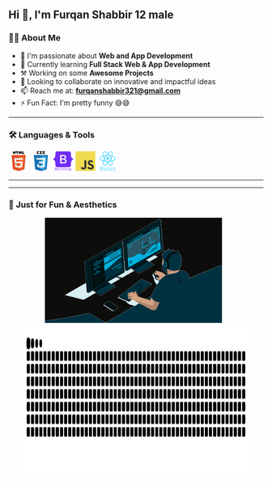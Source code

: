 ## Hi 👋, I'm Furqan Shabbir 12 male 

### 👨‍💻 About Me

- 👀 I'm passionate about **Web and App Development**
- 🌱 Currently learning **Full Stack Web & App Development**
- ⚒️ Working on some **Awesome Projects**
- 💬 Looking to collaborate on innovative and impactful ideas
- 📫 Reach me at: **furqanshabbir321@gmail.com**
- ⚡ Fun Fact: I'm pretty funny 😅😅

---

### 🛠️ Languages & Tools

<p align="left">
  <img src="https://raw.githubusercontent.com/devicons/devicon/master/icons/html5/html5-original-wordmark.svg" alt="HTML5" width="40" height="40"/>
  <img src="https://raw.githubusercontent.com/devicons/devicon/master/icons/css3/css3-original-wordmark.svg" alt="CSS3" width="40" height="40"/>
  <img src="https://raw.githubusercontent.com/devicons/devicon/master/icons/bootstrap/bootstrap-plain-wordmark.svg" alt="Bootstrap" width="40" height="40"/>
  <img src="https://raw.githubusercontent.com/devicons/devicon/master/icons/javascript/javascript-original.svg" alt="JavaScript" width="40" height="40"/>
  <img src="https://raw.githubusercontent.com/devicons/devicon/master/icons/react/react-original-wordmark.svg" alt="React" width="40" height="40"/>
</p>

---

---

### 🧠 Just for Fun & Aesthetics

<p align="center">
  <img src="https://raw.githubusercontent.com/Potential17/Potential17/master/user%20(2).gif" alt="Developer Working" width="350" style="margin-right: 10px;" />
  <img src="https://raw.githubusercontent.com/shahradelahi/shahradelahi/output/github-contribution-grid-snake-dark.svg#gh-dark-mode-only" alt="GitHub Contribution Snake" width="450" height="300px"/>
</p>

